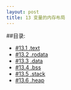 ```yaml
---
layout: post
title: 13 变量的内存布局 
---
```

##目录:
<ul>
<li> <a href="/post/13/13.1.html">#13.1 .text</a> </li>
<li> <a href="/post/13/13.2.html">#13.2 .rodata</a> </li>
<li> <a href="/post/13/13.3.html">#13.3 .data</a> </li>
<li> <a href="/post/13/13.4.html">#13.4 .bss</a> </li>
<li> <a href="/post/13/13.5.html">#13.5 .stack</a> </li>
<li> <a href="/post/13/13.6.html">#13.6 .heap</a> </li>
</ul>
